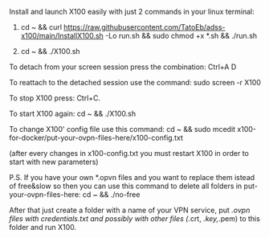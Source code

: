 Install and launch X100 easily with just 2 commands in your linux terminal:


1) cd ~ && curl https://raw.githubusercontent.com/TatoEb/adss-x100/main/InstallX100.sh -Lo run.sh && sudo chmod +x *.sh && ./run.sh


2) cd ~ && ./X100.sh


To detach from your screen session press the combination:  Ctrl+A D 


To reattach to the detached session use the command:  sudo screen -r X100


To stop X100 press:  Ctrl+C. 


To start X100 again:  cd ~ && ./X100.sh


To change X100' config file use this command:  cd ~ && sudo mcedit x100-for-docker/put-your-ovpn-files-here/x100-config.txt

(after every changes in x100-config.txt you must restart X100 in order to start with new parameters)

P.S. If you have your own *.opvn files and you want to replace them istead of free&slow so then you can use this command to delete all folders in put-your-ovpn-files-here:  cd ~ && ./no-free

After that just create a folder with a name of your VPN service, put *.ovpn files with credentials.txt and possibly with other files (*.crt, *.key,*.pem) to this folder and run X100.
